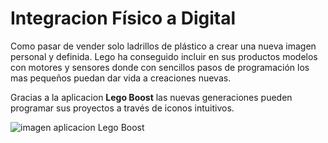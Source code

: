 # Integracion Físico a Digital

Como pasar de vender solo ladrillos de plástico a crear una nueva imagen personal y definida. Lego ha conseguido incluir en sus productos modelos con motores y sensores donde con sencillos pasos de programación
los mas pequeños puedan dar vida a creaciones nuevas.

Gracias a la aplicacion **Lego Boost** las nuevas generaciones pueden programar sus proyectos a través de iconos intuitivos.

![imagen  aplicacion Lego Boost](https://www.lego.com/cdn/cs/set/assets/blt1c6e5122bc288274/Boost-App-Sidekick-Tall-CheckDevice.jpg?fit=crop&format=jpg&quality=80&width=800&height=600&dpr=1)

